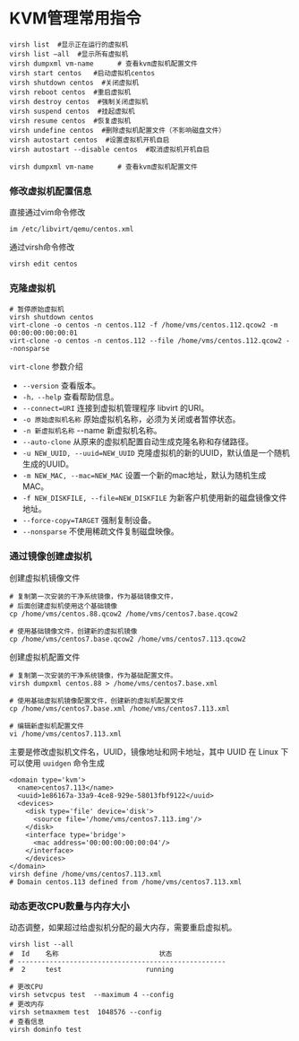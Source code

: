 # KVM管理常用指令

```
virsh list  #显示正在运行的虚拟机  
virsh list –all  #显示所有虚拟机  
virsh dumpxml vm-name      # 查看kvm虚拟机配置文件  
virsh start centos   #启动虚拟机centos  
virsh shutdown centos  #关闭虚拟机  
virsh reboot centos  #重启虚拟机  
virsh destroy centos  #强制关闭虚拟机  
virsh suspend centos  #挂起虚拟机  
virsh resume centos  #恢复虚拟机  
virsh undefine centos  #删除虚拟机配置文件（不影响磁盘文件）  
virsh autostart centos  #设置虚拟机开机自启  
virsh autostart --disable centos  #取消虚拟机开机自启  

virsh dumpxml vm-name      # 查看kvm虚拟机配置文件
```



### 修改虚拟机配置信息

直接通过vim命令修改 

`im /etc/libvirt/qemu/centos.xml`

通过virsh命令修改

`virsh edit centos`



### 克隆虚拟机

```
# 暂停原始虚拟机
virsh shutdown centos
virt-clone -o centos -n centos.112 -f /home/vms/centos.112.qcow2 -m 00:00:00:00:00:01
virt-clone -o centos -n centos.112 --file /home/vms/centos.112.qcow2 --nonsparse
```

`virt-clone` 参数介绍

- `--version` 查看版本。
- `-h，--help` 查看帮助信息。
- `--connect=URI` 连接到虚拟机管理程序 libvirt 的URI。
- `-o 原始虚拟机名称` 原始虚拟机名称，必须为关闭或者暂停状态。
- `-n 新虚拟机名称` --name 新虚拟机名称。
- `--auto-clone` 从原来的虚拟机配置自动生成克隆名称和存储路径。
- `-u NEW_UUID, --uuid=NEW_UUID` 克隆虚拟机的新的UUID，默认值是一个随机生成的UUID。
- `-m NEW_MAC, --mac=NEW_MAC` 设置一个新的mac地址，默认为随机生成 MAC。
- `-f NEW_DISKFILE, --file=NEW_DISKFILE` 为新客户机使用新的磁盘镜像文件地址。
- `--force-copy=TARGET` 强制复制设备。
- `--nonsparse` 不使用稀疏文件复制磁盘映像。



### 通过镜像创建虚拟机

创建虚拟机镜像文件

```
# 复制第一次安装的干净系统镜像，作为基础镜像文件，
# 后面创建虚拟机使用这个基础镜像
cp /home/vms/centos.88.qcow2 /home/vms/centos7.base.qcow2

# 使用基础镜像文件，创建新的虚拟机镜像
cp /home/vms/centos7.base.qcow2 /home/vms/centos7.113.qcow2
```

创建虚拟机配置文件

```
# 复制第一次安装的干净系统镜像，作为基础配置文件。
virsh dumpxml centos.88 > /home/vms/centos7.base.xml

# 使用基础虚拟机镜像配置文件，创建新的虚拟机配置文件
cp /home/vms/centos7.base.xml /home/vms/centos7.113.xml

# 编辑新虚拟机配置文件
vi /home/vms/centos7.113.xml
```

主要是修改虚拟机文件名，UUID，镜像地址和网卡地址，其中 UUID 在 Linux 下可以使用 `uuidgen` 命令生成

```
<domain type='kvm'>
  <name>centos7.113</name>
  <uuid>1e86167a-33a9-4ce8-929e-58013fbf9122</uuid>
  <devices>
    <disk type='file' device='disk'>
      <source file='/home/vms/centos7.113.img'/>
    </disk>
    <interface type='bridge'>
      <mac address='00:00:00:00:00:04'/>
    </interface>    
    </devices>
</domain>
virsh define /home/vms/centos7.113.xml
# Domain centos.113 defined from /home/vms/centos7.113.xml
```



### 动态更改CPU数量与内存大小

动态调整，如果超过给虚拟机分配的最大内存，需要重启虚拟机。

```
virsh list --all
#  Id    名称                         状态
# ----------------------------------------------------
#  2     test                     running

# 更改CPU
virsh setvcpus test  --maximum 4 --config
# 更改内存
virsh setmaxmem test  1048576 --config
# 查看信息
virsh dominfo test 
```

